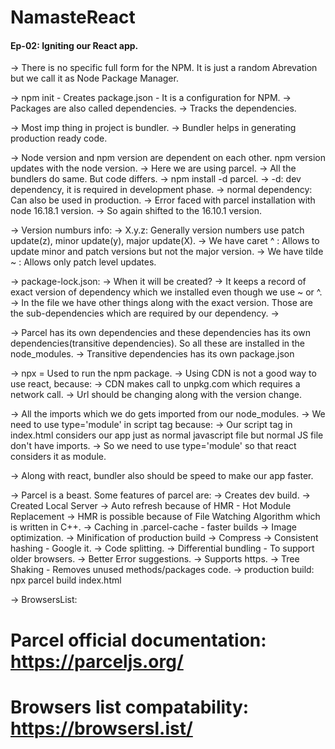 # NamasteReact

#### Ep-02: Igniting our React app.

-> There is no specific full form for the NPM. It is just a random Abrevation but we call it as Node Package Manager.

-> npm init - Creates package.json - It is a configuration for NPM.
  -> Packages are also called dependencies.
  -> Tracks the dependencies.

-> Most imp thing in project is bundler.
  -> Bundler helps in generating production ready code.

-> Node version and npm version are dependent on each other. npm version updates with the node version.
-> Here we are using parcel.
  -> All the bundlers do same. But code differs.
  -> npm install -d parcel.
  -> -d: dev dependency, it is required in development phase.
  -> normal dependency: Can also be used in production.
  -> Error faced with parcel installation with node 16.18.1 version.
  -> So again shifted to the 16.10.1 version.

-> Version numburs info:
  -> X.y.z: Generally version numbers use patch update(z), minor update(y), major update(X).
  -> We have caret ^ : Allows to update minor and patch versions but not the major version.
  -> We have tilde ~ : Allows only patch level updates.

-> package-lock.json:
  -> When it will be created?
  -> It keeps a record of exact version of dependency which we installed even though we use ~ or ^.
  -> In the file we have other things along with the exact version. Those are the sub-dependencies which are required by our dependency.
  ->

-> Parcel has its own dependencies and these dependencies has its own dependencies(transitive dependencies).    So all these are installed in the node_modules.
-> Transitive dependencies has its own package.json

-> npx = Used to run the npm package.
-> Using CDN is not a good way to use react, because:
  -> CDN makes call to unpkg.com which requires a network call.
  -> Url should be changing along with the version change.

-> All the imports which we do gets imported from our node_modules.
-> We need to use type='module' in script tag because:
  -> Our script tag in index.html considers our app just as normal javascript file but normal JS file don't have imports.
  -> So we need to use type='module' so that react considers it as module.

-> Along with react, bundler also should be speed to make our app faster.

-> Parcel is a beast. Some features of parcel are:
  -> Creates dev build.
  -> Created Local Server
  -> Auto refresh because of HMR - Hot Module Replacement
  -> HMR is possible because of File Watching Algorithm which is written in C++.
  -> Caching in .parcel-cache - faster builds
  -> Image optimization.
  -> Minification of production build
  -> Compress
  -> Consistent hashing - Google it.
  -> Code splitting.
  -> Differential bundling - To support older browsers.
  -> Better Error suggestions.
  -> Supports https.
  -> Tree Shaking - Removes unused methods/packages code.
  -> production build: npx parcel build index.html

-> BrowsersList:

# Parcel official documentation: https://parceljs.org/
# Browsers list compatability: https://browsersl.ist/